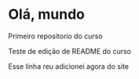 # Olá, mundo
 Primeiro repositorio do curso

 Teste de edição de README do curso
 
 Esse linha reu adicionei agora do site
 
